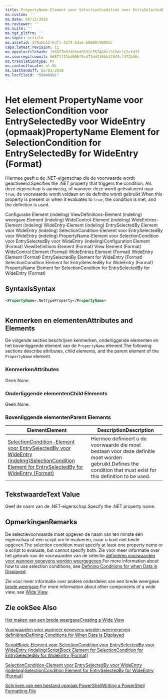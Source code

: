```yaml
---
title: PropertyName-Element voor SelectionCondition voor EntrySelectedBy voor WideEntry (indeling) | Microsoft Docs
ms.custom: ''
ms.date: 09/13/2016
ms.reviewer: ''
ms.suite: ''
ms.tgt_pltfrm: ''
ms.topic: article
ms.assetid: 340abb12-6df1-42f4-bdae-b0509c90952c
caps.latest.revision: 11
ms.openlocfilehash: 196877b97db9ed0592e357486c1318dc1e7efd31
ms.sourcegitcommit: b6871f21bd666f9cd71dd336bb3f844cf472b56c
ms.translationtype: MT
ms.contentlocale: nl-NL
ms.lasthandoff: 02/03/2019
ms.locfileid: "56849901"
---
```

# <a name="propertyname-element-for-selectioncondition-for-entryselectedby-for-wideentry-format"></a><span data-ttu-id="f5cb4-102">Het element PropertyName voor SelectionCondition voor EntrySelectedBy voor WideEntry (opmaak)</span><span class="sxs-lookup"><span data-stu-id="f5cb4-102">PropertyName Element for SelectionCondition for EntrySelectedBy for WideEntry (Format)</span></span>

<span data-ttu-id="f5cb4-103">Hiermee geeft u de .NET-eigenschap die de voorwaarde wordt geactiveerd.</span><span class="sxs-lookup"><span data-stu-id="f5cb4-103">Specifies the .NET property that triggers the condition.</span></span> <span data-ttu-id="f5cb4-104">Als deze eigenschap is aanwezig, of wanneer deze wordt geëvalueerd naar `true`, de voorwaarde wordt voldaan en de definitie wordt gebruikt.</span><span class="sxs-lookup"><span data-stu-id="f5cb4-104">When this property is present or when it evaluates to `true`, the condition is met, and the definition is used.</span></span>

<span data-ttu-id="f5cb4-105">Configuratie Element (indeling) ViewDefinitions-Element (indeling) weergave Element (indeling) WideControl-Element (indeling) WideEntries-Element (indeling) WideEntry-Element (indeling) EntrySelectedBy Element voor WideEntry (indeling) SelectionCondition-Element voor EntrySelectedBy voor WideEntry (indeling) PropertyName-Element voor SelectionCondition voor EntrySelectedBy voor WideEntry (indeling)</span><span class="sxs-lookup"><span data-stu-id="f5cb4-105">Configuration Element (Format) ViewDefinitions Element (Format) View Element (Format) WideControl Element (Format) WideEntries Element (Format) WideEntry Element (Format) EntrySelectedBy Element for WideEntry (Format) SelectionCondition Element for EntrySelectedBy for WideEntry (Format) PropertyName Element for SelectionCondition for EntrySelectedBy for WideEntry (Format)</span></span>

## <a name="syntax"></a><span data-ttu-id="f5cb4-106">Syntaxis</span><span class="sxs-lookup"><span data-stu-id="f5cb4-106">Syntax</span></span>

```xml
<PropertyName>.NetTypeProperty</PropertyName>
```

```csharp

```

## <a name="attributes-and-elements"></a><span data-ttu-id="f5cb4-107">Kenmerken en elementen</span><span class="sxs-lookup"><span data-stu-id="f5cb4-107">Attributes and Elements</span></span>

<span data-ttu-id="f5cb4-108">De volgende secties beschrijven kenmerken, onderliggende elementen en het bovenliggende element van de `PropertyName` element.</span><span class="sxs-lookup"><span data-stu-id="f5cb4-108">The following sections describe attributes, child elements, and the parent element of the `PropertyName` element.</span></span>

### <a name="attributes"></a><span data-ttu-id="f5cb4-109">Kenmerken</span><span class="sxs-lookup"><span data-stu-id="f5cb4-109">Attributes</span></span>

<span data-ttu-id="f5cb4-110">Geen.</span><span class="sxs-lookup"><span data-stu-id="f5cb4-110">None.</span></span>

### <a name="child-elements"></a><span data-ttu-id="f5cb4-111">Onderliggende elementen</span><span class="sxs-lookup"><span data-stu-id="f5cb4-111">Child Elements</span></span>

<span data-ttu-id="f5cb4-112">Geen.</span><span class="sxs-lookup"><span data-stu-id="f5cb4-112">None.</span></span>

### <a name="parent-elements"></a><span data-ttu-id="f5cb4-113">Bovenliggende elementen</span><span class="sxs-lookup"><span data-stu-id="f5cb4-113">Parent Elements</span></span>

|<span data-ttu-id="f5cb4-114">Element</span><span class="sxs-lookup"><span data-stu-id="f5cb4-114">Element</span></span>|<span data-ttu-id="f5cb4-115">Description</span><span class="sxs-lookup"><span data-stu-id="f5cb4-115">Description</span></span>|
|-------------|-----------------|
|[<span data-ttu-id="f5cb4-116">SelectionCondition-Element voor EntrySelectedBy voor WideEntry (indeling)</span><span class="sxs-lookup"><span data-stu-id="f5cb4-116">SelectionCondition Element for EntrySelectedBy for WideEntry (Format)</span></span>](./selectioncondition-element-for-entryselectedby-for-widecontrol-format.md)|<span data-ttu-id="f5cb4-117">Hiermee definieert u de voorwaarde die moet bestaan voor deze definitie moet worden gebruikt.</span><span class="sxs-lookup"><span data-stu-id="f5cb4-117">Defines the condition that must exist for this definition to be used.</span></span>|

## <a name="text-value"></a><span data-ttu-id="f5cb4-118">Tekstwaarde</span><span class="sxs-lookup"><span data-stu-id="f5cb4-118">Text Value</span></span>

<span data-ttu-id="f5cb4-119">Geef de naam van de .NET-eigenschap.</span><span class="sxs-lookup"><span data-stu-id="f5cb4-119">Specify the .NET property name.</span></span>

## <a name="remarks"></a><span data-ttu-id="f5cb4-120">Opmerkingen</span><span class="sxs-lookup"><span data-stu-id="f5cb4-120">Remarks</span></span>

<span data-ttu-id="f5cb4-121">De selectievoorwaarde moet opgeven de naam van ten minste één eigenschap of een script om te evalueren, maar u kunt niet beide opgeven.</span><span class="sxs-lookup"><span data-stu-id="f5cb4-121">The selection condition must specify at least one property name or a script to evaluate, but cannot specify both.</span></span> <span data-ttu-id="f5cb4-122">Zie voor meer informatie over het gebruik van de voorwaarden van de selectie [definiëren voorwaarden voor wanneer gegevens worden weergegeven](./defining-conditions-for-displaying-data.md).</span><span class="sxs-lookup"><span data-stu-id="f5cb4-122">For more information about how to use selection conditions, see [Defining Conditions for when Data is Displayed](./defining-conditions-for-displaying-data.md).</span></span>

<span data-ttu-id="f5cb4-123">Zie voor meer informatie over andere onderdelen van een brede weergave [brede weergave](./creating-a-wide-view.md).</span><span class="sxs-lookup"><span data-stu-id="f5cb4-123">For more information about other components of a wide view, see [Wide View](./creating-a-wide-view.md).</span></span>

## <a name="see-also"></a><span data-ttu-id="f5cb4-124">Zie ook</span><span class="sxs-lookup"><span data-stu-id="f5cb4-124">See Also</span></span>

[<span data-ttu-id="f5cb4-125">Het maken van een brede weergave</span><span class="sxs-lookup"><span data-stu-id="f5cb4-125">Creating a Wide View</span></span>](./creating-a-wide-view.md)

[<span data-ttu-id="f5cb4-126">Voorwaarden voor wanneer gegevens worden weergegeven definiëren</span><span class="sxs-lookup"><span data-stu-id="f5cb4-126">Defining Conditions for When Data Is Displayed</span></span>](./defining-conditions-for-displaying-data.md)

[<span data-ttu-id="f5cb4-127">ScriptBlock-Element voor SelectionCondition voor EntrySelectedBy voor WideEntry (indeling)</span><span class="sxs-lookup"><span data-stu-id="f5cb4-127">ScriptBlock Element for SelectionCondition for EntrySelectedBy for WideEntry (Format)</span></span>](./scriptblock-element-for-selectioncondition-for-entryselectedby-for-widecontrol-format.md)

[<span data-ttu-id="f5cb4-128">SelectionCondition-Element voor EntrySelectedBy voor WideEntry (indeling)</span><span class="sxs-lookup"><span data-stu-id="f5cb4-128">SelectionCondition Element for EntrySelectedBy for WideEntry (Format)</span></span>](./selectioncondition-element-for-entryselectedby-for-widecontrol-format.md)

[<span data-ttu-id="f5cb4-129">Schrijven van een bestand opmaak PowerShell</span><span class="sxs-lookup"><span data-stu-id="f5cb4-129">Writing a PowerShell Formatting File</span></span>](./writing-a-powershell-formatting-file.md)
